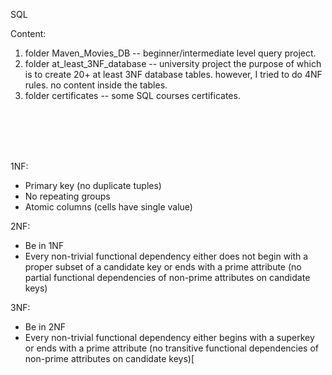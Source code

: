 SQL

Content:
1. folder Maven_Movies_DB --  beginner/intermediate level query project.
2. folder at_least_3NF_database --  university project the purpose of which is to create 20+ at least 3NF database tables. 
    however, I tried to do 4NF rules. no content inside the tables.
3. folder certificates --  some SQL courses certificates. 

<br>
<br>
<br>
<br>

1NF:
- Primary key (no duplicate tuples)	
- No repeating groups
- Atomic columns (cells have single value)

2NF:
- Be in 1NF
- Every non-trivial functional dependency either does not begin with a proper subset of a candidate key or ends with a prime attribute (no partial functional dependencies of non-prime attributes on candidate keys)

3NF:
- Be in 2NF
- Every non-trivial functional dependency either begins with a superkey or ends with a prime attribute (no transitive functional dependencies of non-prime attributes on candidate keys)[
